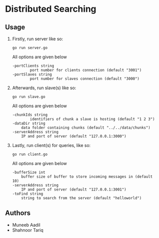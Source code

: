 # Distributed Searching

## Usage
1. Firstly, run server like so: 
    ```
    go run server.go
    ```
    All options are given below
    ```
    -portClients string
            port number for clients connection (default "3001")
    -portSlaves string
            port number for slaves connection (default "3000")
    ```
2. Afterwards, run slave(s) like so: 
    ```
    go run slave.go
    ```
    All options are given below 
    ```
    -chunkIds string
            identifiers of chunk a slave is hosting (default "1 2 3")
    -dataDir string
        data folder containing chunks (default "../../data/chunks")
    -serverAddress string
        IP and port of server (default "127.0.0.1:3000")
    ```
3. Lastly, run client(s) for queries, like so: 
    ```
    go run client.go
    ```
    All options are given below 
    ```
    -bufferSize int
        buffer size of buffer to store incoming messages in (default 10)
    -serverAddress string
        IP and port of server (default "127.0.0.1:3001")
    -toFind string
        string to search from the server (default "helloworld")
    ```
## Authors 
* Muneeb Aadil
* Shahnoor Tariq 